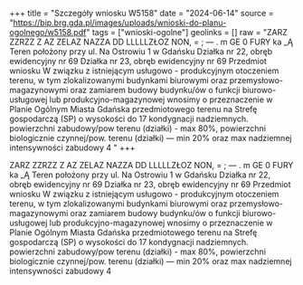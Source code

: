 +++
title = "Szczegóły wniosku W5158"
date = "2024-06-14"
source = "https://bip.brg.gda.pl/images/uploads/wnioski-do-planu-ogolnego/w5158.pdf"
tags = ["wnioski-ogolne"]
geolinks = []
raw = "ZARZ ZZRZZ Z AZ ZELAZ NAZZA DD LLLLLZŁOZ NON, = ; — . m GE 0 FURY  ka _Ą Teren położony przy ul. Na Ostrowiu 1 w Gdańsku Działka nr 22, obręb ewidencyjny nr 69 Działka nr 23, obręb ewidencyjny nr 69 Przedmiot wniosku W związku z istniejącym usługowo - produkcyjnym otoczeniem terenu, w tym zlokalizowanymi budynkami biurowymi oraz przemysłowo-magazynowymi oraz zamiarem budowy budynku/ów o funkcji biurowo-usługowej lub produkcyjno-magazynowej wnosimy o przeznaczenie w Planie Ogólnym Miasta Gdańska przedmiotowego terenu na Strefę gospodarczą (SP) o wysokości do 17 kondygnacji nadziemnych. powierzchni zabudowy/pow terenu (działki) - max 80%, powierzchni biologicznie czynnej/pow. terenu (działki) — min 20% oraz max nadziemnej intensywności zabudowy 4 "
+++

ZARZ ZZRZZ Z AZ ZELAZ NAZZA DD LLLLLZŁOZ NON,
= ; — . m GE 0 FURY 
ka
_Ą
Teren położony przy ul. Na Ostrowiu 1 w Gdańsku
Działka nr 22, obręb ewidencyjny nr 69
Działka nr 23, obręb ewidencyjny nr 69
Przedmiot wniosku
W związku z istniejącym usługowo - produkcyjnym otoczeniem terenu, w tym zlokalizowanymi budynkami
biurowymi oraz przemysłowo-magazynowymi oraz zamiarem budowy budynku/ów o funkcji biurowo-usługowej
lub produkcyjno-magazynowej wnosimy o przeznaczenie w Planie Ogólnym Miasta Gdańska przedmiotowego
terenu na Strefę gospodarczą (SP) o wysokości do 17 kondygnacji nadziemnych. powierzchni zabudowy/pow
terenu (działki) - max 80%, powierzchni biologicznie czynnej/pow. terenu (działki) — min 20% oraz max
nadziemnej intensywności zabudowy 4



